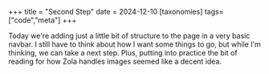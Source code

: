 +++
title = "Second Step"
date = 2024-12-10
[taxonomies]
tags=["code","meta"]
+++

Today we're adding just a little bit of structure to the page in a very basic navbar. I still have to think about how I want some things to go, but while I'm thinking, we can take a next step. Plus, putting into practice the bit of reading for how Zola handles images seemed like a decent idea.
